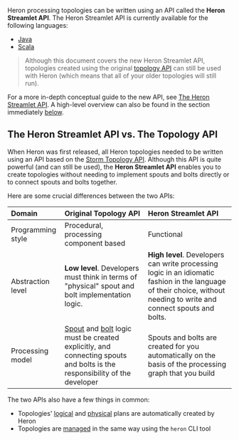 Heron processing topologies can be written using an API called the **Heron Streamlet API**. The Heron Streamlet API is currently available for the following languages:

* [Java](../../../developers/java/streamlet-api)
* [Scala](../../../developers/scala/streamlet-api)
<!-- * [Python](../../../developers/python/functional-api) -->

> Although this document covers the new Heron Streamlet API, topologies created using the original [topology API](../../../concepts/topologies) can still be used with Heron (which means that all of your older topologies will still run).

For a more in-depth conceptual guide to the new API, see [The Heron Streamlet API](../../../concepts/streamlet-api). A high-level overview can also be found in the section immediately [below](#the-heron-streamlet-api-vs-the-topology-api).

## The Heron Streamlet API vs. The Topology API

When Heron was first released, all Heron topologies needed to be written using an API based on the [Storm Topology API](../topologies). Although this API is quite powerful (and can still be used), the **Heron Streamlet API** enables you to create topologies without needing to implement spouts and bolts directly or to connect spouts and bolts together.

Here are some crucial differences between the two APIs:

Domain | Original Topology API | Heron Streamlet API
:------|:----------------------|:--------------------
Programming style | Procedural, processing component based | Functional
Abstraction level | **Low level**. Developers must think in terms of "physical" spout and bolt implementation logic. | **High level**. Developers can write processing logic in an idiomatic fashion in the language of their choice, without needing to write and connect spouts and bolts.
Processing model | [Spout](../spouts) and [bolt](../bolts) logic must be created explicitly, and connecting spouts and bolts is the responsibility of the developer | Spouts and bolts are created for you automatically on the basis of the processing graph that you build

The two APIs also have a few things in common:

* Topologies' [logical](../../../concepts/topologies#logical-plan) and [physical](../../../concepts/topologies#physical-plan) plans are automatically created by Heron
* Topologies are [managed](../../../operators/heron-cli) in the same way using the `heron` CLI tool